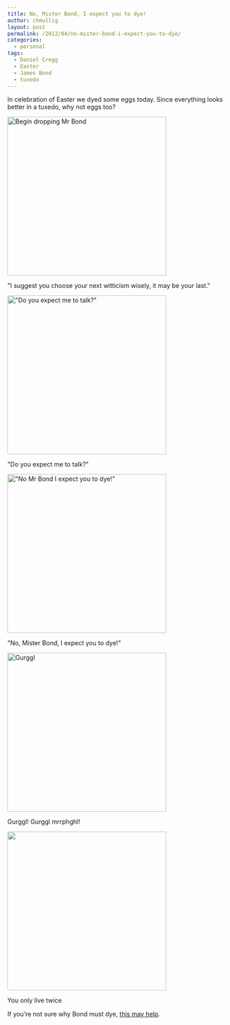 ```yaml
---
title: No, Mister Bond, I expect you to dye!
author: chmullig
layout: post
permalink: /2012/04/no-mister-bond-i-expect-you-to-dye/
categories:
  - personal
tags:
  - Daniel Cregg
  - Easter
  - James Bond
  - tuxedo
---
```

In celebration of Easter we dyed some eggs today. Since everything looks better in a tuxedo, why not eggs too?

<div id="attachment_436" style="width: 490px" class="wp-caption alignnone">
  <a href="http://chmullig.com/wp-content/uploads/2012/03/IMG_0931.jpg"><img class="size-medium wp-image-436" title="Bond 1" src="http://chmullig.com/wp-content/uploads/2012/03/IMG_0931-480x640.jpg" alt="Begin dropping Mr Bond" width="360" /></a>
  
  <p class="wp-caption-text">
    "I suggest you choose your next witticism wisely, it may be your last."
  </p>
</div>

<div id="attachment_439" style="width: 490px" class="wp-caption alignnone">
  <a href="http://chmullig.com/wp-content/uploads/2012/04/IMG_0935.jpg"><img class="size-medium wp-image-439" title="Do you expect me to talk?" src="http://chmullig.com/wp-content/uploads/2012/04/IMG_0935-480x640.jpg" alt="&quot;Do you expect me to talk?&quot;" width="360" /></a>
  
  <p class="wp-caption-text">
    "Do you expect me to talk?"
  </p>
</div>

<div id="attachment_440" style="width: 490px" class="wp-caption alignnone">
  <a href="http://chmullig.com/wp-content/uploads/2012/04/IMG_0955.jpg"><img class="size-medium wp-image-440" title="No Mr Bond I expect you to dye!" src="http://chmullig.com/wp-content/uploads/2012/04/IMG_0955-480x640.jpg" alt="&quot;No Mr Bond I expect you to dye!&quot;" width="360" /></a>
  
  <p class="wp-caption-text">
    "No, Mister Bond, I expect you to dye!"
  </p>
</div>

<div id="attachment_441" style="width: 490px" class="wp-caption alignnone">
  <a href="http://chmullig.com/wp-content/uploads/2012/04/IMG_0959.jpg"><img class="size-medium wp-image-441" title="Gurgl" src="http://chmullig.com/wp-content/uploads/2012/04/IMG_0959-480x640.jpg" alt="Gurggl" width="360" /></a>
  
  <p class="wp-caption-text">
    Gurggl! Gurggl mrrphghl!
  </p>
</div>

<div id="attachment_442" style="width: 490px" class="wp-caption alignnone">
  <a href="http://chmullig.com/wp-content/uploads/2012/04/IMG_0948.jpg"><img class="size-medium wp-image-442" title="You only live twice" src="http://chmullig.com/wp-content/uploads/2012/04/IMG_0948-480x640.jpg" alt="" width="360" /></a>
  
  <p class="wp-caption-text">
    You only live twice
  </p>
</div>

If you&#8217;re not sure why Bond must dye, [this may help][1].

 [1]: http://www.youtube.com/watch?v=U1TmeBd9338&feature=youtube_gdata_player